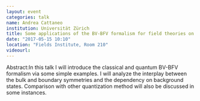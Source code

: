 ```yaml
---
layout: event
categories: talk
name: Andrea Cattaneo
institution: Universität Zürich
title: Some applications of the BV-BFV formalism for field theories on manifolds with boundary
date: "2017-05-15 10:10"
location: "Fields Institute, Room 210"
videourl: 
---
```

Abstract:In this talk I will introduce the classical and quantum BV-BFV formalism via some simple examples. I will analyze the interplay between the bulk and boundary symmetries and the dependency on background states. Comparison with other quantization method will also be discussed in some instances.

